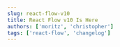 ```yaml
---
slug: react-flow-v10
title: React Flow v10 Is Here
authors: ['moritz', 'christopher']
tags: ['react-flow', 'changelog']
---
```

